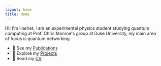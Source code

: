 ```yaml
---
layout: home
title: Home
---
```

Hi! I'm Harriet. I am an experimental physics student studying quantum computing at Prof. Chris Monroe's group at Duke University, my main area of focus is quantum networking. 
- 🔬 See my [Publications](/publications/)
- 🧪 Explore my [Projects](/projects/)
- 💼 Read my [CV](/cv/)
